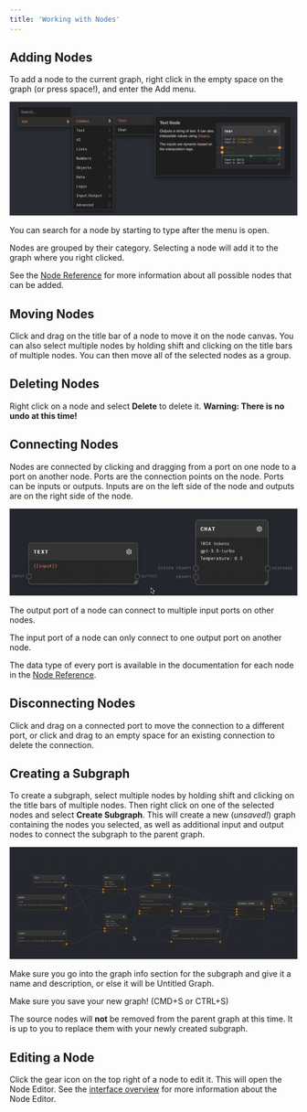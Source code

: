 ```yaml
---
title: 'Working with Nodes'
---
```


## Adding Nodes

To add a node to the current graph, right click in the empty space on the graph (or press space!), and enter the Add menu.

![Add Menu](./assets/add-menu.png)

You can search for a node by starting to type after the menu is open.

Nodes are grouped by their category. Selecting a node will add it to the graph where you right clicked.

See the [Node Reference](../node-reference) for more information about all possible nodes that can be added.

## Moving Nodes

Click and drag on the title bar of a node to move it on the node canvas. You can also select multiple nodes by holding shift and clicking on the title bars of multiple nodes. You can then move all of the selected nodes as a group.

## Deleting Nodes

Right click on a node and select **Delete** to delete it. **Warning: There is no undo at this time!**

## Connecting Nodes

Nodes are connected by clicking and dragging from a port on one node to a port on another node. Ports are the connection points on the node. Ports can be inputs or outputs. Inputs are on the left side of the node and outputs are on the right side of the node.

![connecting a node](../getting-started/assets/chat-to-text-node.gif)

The output port of a node can connect to multiple input ports on other nodes.

The input port of a node can only connect to one output port on another node.

The data type of every port is available in the documentation for each node in the [Node Reference](../node-reference).

## Disconnecting Nodes

Click and drag on a connected port to move the connection to a different port, or click and drag to an empty space for an existing connection to delete the connection.

## Creating a Subgraph

To create a subgraph, select multiple nodes by holding shift and clicking on the title bars of multiple nodes. Then right click on one of the selected nodes and select **Create Subgraph**. This will create a new (_unsaved!_) graph containing the nodes you selected, as well as additional input and output nodes to connect the subgraph to the parent graph.

![creating a subgraph](assets/create-subgraph.gif)

Make sure you go into the graph info section for the subgraph and give it a name and description, or else it will be Untitled Graph.

Make sure you save your new graph! (CMD+S or CTRL+S)

The source nodes will **not** be removed from the parent graph at this time. It is up to you to replace them with your newly created subgraph.

## Editing a Node

Click the gear icon on the top right of a node to edit it. This will open the Node Editor. See the [interface overview](./overview-of-interface) for more information about the Node Editor.
